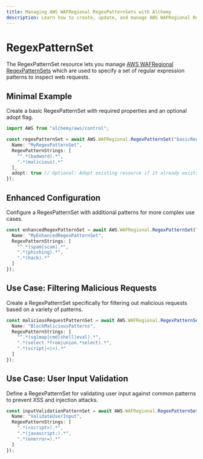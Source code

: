 ```yaml
---
title: Managing AWS WAFRegional RegexPatternSets with Alchemy
description: Learn how to create, update, and manage AWS WAFRegional RegexPatternSets using Alchemy Cloud Control.
---
```


# RegexPatternSet

The RegexPatternSet resource lets you manage [AWS WAFRegional RegexPatternSets](https://docs.aws.amazon.com/wafregional/latest/userguide/) which are used to specify a set of regular expression patterns to inspect web requests.

## Minimal Example

Create a basic RegexPatternSet with required properties and an optional adopt flag.

```ts
import AWS from "alchemy/aws/control";

const regexPatternSet = await AWS.WAFRegional.RegexPatternSet("basicRegexPatternSet", {
  Name: "MyRegexPatternSet",
  RegexPatternStrings: [
    "^.*(badword).*",
    ".*(malicious).*"
  ],
  adopt: true // Optional: Adopt existing resource if it already exists
});
```

## Enhanced Configuration

Configure a RegexPatternSet with additional patterns for more complex use cases.

```ts
const enhancedRegexPatternSet = await AWS.WAFRegional.RegexPatternSet("enhancedRegexPatternSet", {
  Name: "MyEnhancedRegexPatternSet",
  RegexPatternStrings: [
    "^.*(spam|scam).*",
    ".*(phishing).*",
    ".*(hack).*"
  ]
});
```

## Use Case: Filtering Malicious Requests

Create a RegexPatternSet specifically for filtering out malicious requests based on a variety of patterns.

```ts
const maliciousRequestPatternSet = await AWS.WAFRegional.RegexPatternSet("maliciousRequestPatternSet", {
  Name: "BlockMaliciousPatterns",
  RegexPatternStrings: [
    "^.*(sqlmap|cmd|shell|eval).*",
    ".*(select.*from|union.*select).*",
    ".*(script|<|>).*"
  ]
});
```

## Use Case: User Input Validation

Define a RegexPatternSet for validating user input against common patterns to prevent XSS and injection attacks.

```ts
const inputValidationPatternSet = await AWS.WAFRegional.RegexPatternSet("inputValidationPatternSet", {
  Name: "ValidateUserInput",
  RegexPatternStrings: [
    ".*(<script>).*",
    ".*(javascript:).*",
    ".*(onerror=).*"
  ]
});
```